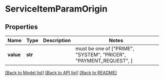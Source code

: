 # ServiceItemParamOrigin


## Properties
Name | Type | Description | Notes
------------ | ------------- | ------------- | -------------
**value** | **str** |  |  must be one of ["PRIME", "SYSTEM", "PRICER", "PAYMENT_REQUEST", ]

[[Back to Model list]](../README.md#documentation-for-models) [[Back to API list]](../README.md#documentation-for-api-endpoints) [[Back to README]](../README.md)



